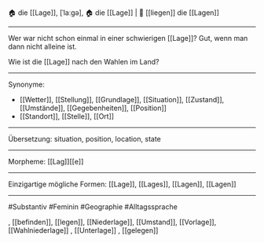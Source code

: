 🏠 die [[Lage]], [ˈlaːɡə], 🏠 die [[Lage]] | 🧘 [[liegen]]
die [[Lagen]]

---
Wer war nicht schon einmal in einer schwierigen [[Lage]]? Gut, wenn man dann nicht alleine ist. 

Wie ist die [[Lage]] nach den Wahlen im Land?


---
Synonyme:
- [[Wetter]], [[Stellung]], [[Grundlage]], [[Situation]], [[Zustand]], [[Umstände]], [[Gegebenheiten]], [[Position]]
- [[Standort]], [[Stelle]], [[Ort]]

---
Übersetzung: situation, position, location, state

---
Morpheme:
[[Lag]][[e]]

---
Einzigartige mögliche Formen: 
[[Lage]], [[Lages]], [[Lagen]], [[Lagen]]

---
#Substantiv #Feminin #Geographie #Alltagssprache

, [[befinden]], [[legen]], [[Niederlage]], [[Umstand]], [[Vorlage]], [[Wahlniederlage]]
, [[Unterlage]]
, [[gelegen]]